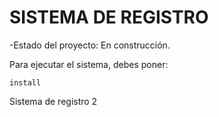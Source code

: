 <h1>SISTEMA DE REGISTRO </h1>

-Estado del proyecto: En construcción.

Para ejecutar el sistema, debes poner:

```install```

Sistema de registro 2
